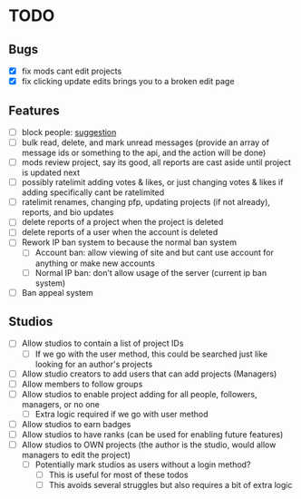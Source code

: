 # TODO

## Bugs

- [x] fix mods cant edit projects
- [x] fix clicking update edits brings you to a broken edit page

## Features

- [ ] block people: [suggestion](https://discord.com/channels/1033551490331197462/1325445592305893470/1325533771281465405)
- [ ] bulk read, delete, and mark unread messages (provide an array of message ids or something to the api, and the action will be done)
- [ ] mods review project, say its good, all reports are cast aside until project is updated next
- [ ] possibly ratelimit adding votes & likes, or just changing votes & likes if adding specifically cant be ratelimited
- [ ] ratelimit renames, changing pfp, updating projects (if not already), reports, and bio updates
- [ ] delete reports of a project when the project is deleted
- [ ] delete reports of a user when the account is deleted
- [ ] Rework IP ban system to because the normal ban system
  - [ ] Account ban: allow viewing of site and but cant use account for anything or make new accounts
  - [ ] Normal IP ban: don't allow usage of the server (current ip ban system)
- [ ] Ban appeal system

## Studios

- [ ] Allow studios to contain a list of project IDs
  - [ ] If we go with the user method, this could be searched just like looking for an author's projects
- [ ] Allow studio creators to add users that can add projects (Managers)
- [ ] Allow members to follow groups
- [ ] Allow studios to enable project adding for all people, followers, managers, or no one
  - [ ] Extra logic required if we go with user method
- [ ] Allow studios to earn badges
- [ ] Allow studios to have ranks (can be used for enabling future features)
- [ ] Allow studios to OWN projects (the author is the studio, would allow managers to edit the project)
  - [ ] Potentially mark studios as users without a login method?
    - [ ] This is useful for most of these todos
    - [ ] This avoids several struggles but also requires a bit of extra logic
